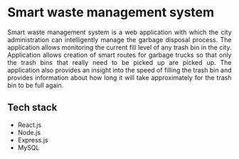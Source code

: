 # Smart waste management system
<p align="justify">
Smart waste management system is a web application with which the city administration can intelligently manage the garbage disposal process. The application allows monitoring the current fill level of any trash bin in the city. Application allows creation of smart routes for garbage trucks so that only the trash bins that really need to be picked up are picked up. The application also provides an insight into the speed of filling the trash bin and provides information about how long it will take approximately for the trash bin to be full again.
</p>

## Tech stack
- React.js
- Node.js
- Express.js
- MySQL
